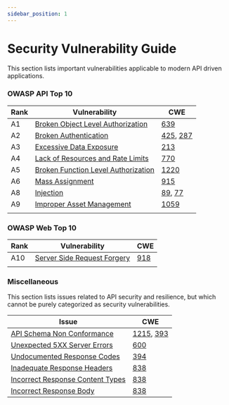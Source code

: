 ```yaml
---
sidebar_position: 1
---
```


# Security Vulnerability Guide

This section lists important vulnerabilities applicable to modern API driven applications.

### OWASP API Top 10

| Rank  | Vulnerability                               | CWE                                        |
| ----- | ------------------------------------------- | ---------------                            |
| A1    | [Broken Object Level Authorization][BOLA]   | [639][BOLA-CWE]                            |
| A2    | [Broken Authentication][BUA]                | [425][BUA-CWE], [287][BUA-CWE-2]           |
| A3    | [Excessive Data Exposure][EXPOSURE]         | [213][EXPOSURE-CWE]                        |
| A4    | [Lack of Resources and Rate Limits][RATES]  | [770][RATES-CWE]                           |
| A5    | [Broken Function Level Authorization][BFLA] | [1220][BFLA-CWE]                           |
| A6    | [Mass Assignment][MASS-ASSIGN]              | [915][MASS-ASSIGN-CWE]                     |
| A8    | [Injection][INJECTION]                      | [89][SQLi-CWE], [77][CMDi-CWE]             |
| A9    | [Improper Asset Management][ASSETS]         | [1059][ASSETS-CWE]                         |
|       |                                             |                                            |

### OWASP Web Top 10

| Rank  | Vulnerability                               | CWE                                        |
| ----- | ------------------------------------------- | ---------------                            |
| A10   | [Server Side Request Forgery][SSRF]         | [918][SSRF-CWE]                            |
|       |                                             |                                            |



### Miscellaneous

This section lists issues related to API security and resilience, but which cannot be purely categorized as security vulnerabilities.

| Issue                                                   | CWE                                                       |
| -----------------------------------------------------   | ----------------------------------------------------------|
| [API Schema Non Conformance][SC]                        | [1215][CWE-1215], [393][CWE-393]                          |
| [Unexpected 5XX Server Errors][SC-5XX]                  | [600][CWE-600]                                            |
| [Undocumented Response Codes][SC-CODES]                 | [394][CWE-394]                                            |
| [Inadequate Response Headers][SC-HDRS]                  | [838][CWE-838]                                            |
| [Incorrect Response Content Types][SC-CONT]             | [838][CWE-838]                                            |
| [Incorrect Response Body][SC-BODY]                      | [838][CWE-838]                                            |





[BOLA]: ./OWASP-API-10/A1-BOLA.md
[BOLA-CWE]: https://cwe.mitre.org/data/definitions/639.html

[BUA]: ./OWASP-API-10/A2-BUA.md
[BUA-CWE]: https://cwe.mitre.org/data/definitions/425.html
[BUA-CWE-2]: https://cwe.mitre.org/data/definitions/287.html

[EXPOSURE]: ./OWASP-API-10/A3-Excessive-Data-Exposure.md
[EXPOSURE-CWE]: https://cwe.mitre.org/data/definitions/213.html

[RATES]: ./OWASP-API-10/A4-Rate-Limits.md
[RATES-CWE]: https://cwe.mitre.org/data/definitions/770.html

[BFLA]: ./OWASP-API-10/A5-BFLA.md
[BFLA-CWE]: https://cwe.mitre.org/data/definitions/1220.html

[MASS-ASSIGN]: ./OWASP-API-10/A6-Mass-Assignment.md
[MASS-ASSIGN-CWE]: https://cwe.mitre.org/data/definitions/915.html

[SSRF]: ./OWASP-WEB-10/A10-SSRF.md
[SSRF-CWE]: https://cwe.mitre.org/data/definitions/918.html

[INJECTION]: ./OWASP-API-10/A8-Injection.md
[CMDi-CWE]: https://cwe.mitre.org/data/definitions/77.html
[SQLi-CWE]: https://cwe.mitre.org/data/definitions/89.html

[ASSETS]: ./OWASP-API-10/A9-Improper-Asset-Management.md
[ASSETS-CWE]: https://cwe.mitre.org/data/definitions/1059.html


[SC]: ./Miscellaneous/schema-conformance.md
[SC-CODES]: ./Miscellaneous/schema-conformance.md#status-code-conformance-test
[SC-HDRS]: ./Miscellaneous/schema-conformance.md#response-headers-schema-conformance-test
[SC-CONT]: ./Miscellaneous/schema-conformance.md#content-type-schema-conformance-test
[SC-BODY]: ./Miscellaneous/schema-conformance.md#response-schema-conformance-test
[SC-5XX]: ./Miscellaneous/schema-conformance.md#unexpected-server-error-schema-conformance-test


[CWE-1215]: https://cwe.mitre.org/data/definitions/1215.html
[CWE-393]: https://cwe.mitre.org/data/definitions/393.html
[CWE-600]: https://cwe.mitre.org/data/definitions/600.html
[CWE-394]: https://cwe.mitre.org/data/definitions/394.html
[CWE-838]: https://cwe.mitre.org/data/definitions/838.html

